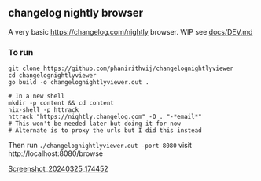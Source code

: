 ## changelog nightly browser

A very basic https://changelog.com/nightly browser. WIP see [docs/DEV.md](docs/DEV.md)

### To run

```shell
git clone https://github.com/phanirithvij/changelognightlyviewer
cd changelognightlyviewer
go build -o changelognightlyviewer.out .

# In a new shell
mkdir -p content && cd content
nix-shell -p httrack
httrack "https://nightly.changelog.com" -O . "-*email*"
# This won't be needed later but doing it for now
# Alternate is to proxy the urls but I did this instead
```

Then run `./changelognightlyviewer.out -port 8080`
visit http://localhost:8080/browse


[Screenshot_20240325_174452](https://github.com/phanirithvij/changelognightlyviewer/assets/29627898/bf4cf987-c712-4ca2-bc85-3ea6ee3c3d63)
